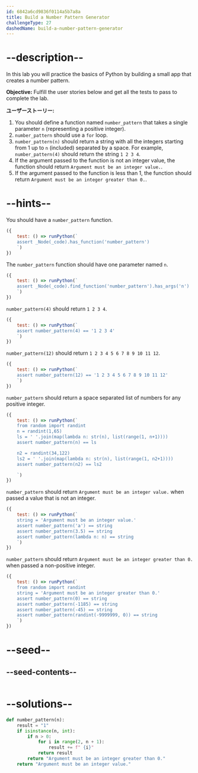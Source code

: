 ```yaml
---
id: 6842a6cd9836f0114a5b7a8a
title: Build a Number Pattern Generator
challengeType: 27
dashedName: build-a-number-pattern-generator
---
```


# --description--

In this lab you will practice the basics of Python by building a small app that creates a number pattern.

**Objective:** Fulfill the user stories below and get all the tests to pass to complete the lab.

**ユーザーストーリー:**

1. You should define a function named `number_pattern` that takes a single parameter `n` (representing a positive integer).
1. `number_pattern` should use a `for` loop.
1. `number_pattern(n)` should return a string with all the integers starting from 1 up to `n` (included) separated by a space. For example, `number_pattern(4)` should return the string `1 2 3 4`.
1. If the argument passed to the function is not an integer value, the function should return `Argument must be an integer value.`.
1. If the argument passed to the function is less than 1, the function should return `Argument must be an integer greater than 0.`.

# --hints--

You should have a `number_pattern` function.

```js
({
    test: () => runPython(`
    assert _Node(_code).has_function('number_pattern')
    `)
})
```

The `number_pattern` function should have one parameter named `n`.

```js
({
    test: () => runPython(`
    assert _Node(_code).find_function('number_pattern').has_args('n')
    `)
})
```

`number_pattern(4)` should return `1 2 3 4`.

```js
({
    test: () => runPython(`
    assert number_pattern(4) == '1 2 3 4'
    `)
})
```

`number_pattern(12)` should return `1 2 3 4 5 6 7 8 9 10 11 12`.

```js
({
    test: () => runPython(`
    assert number_pattern(12) == '1 2 3 4 5 6 7 8 9 10 11 12'
    `)
})
```

`number_pattern` should return a space separated list of numbers for any positive integer.

```js
({
    test: () => runPython(`
    from random import randint
    n = randint(1,65)
    ls = ' '.join(map(lambda n: str(n), list(range(1, n+1))))
    assert number_pattern(n) == ls

    n2 = randint(34,122)
    ls2 = ' '.join(map(lambda n: str(n), list(range(1, n2+1))))
    assert number_pattern(n2) == ls2

    `)
})
```

`number_pattern` should return `Argument must be an integer value.` when passed a value that is not an integer.

```js
({
    test: () => runPython(`
    string = 'Argument must be an integer value.'
    assert number_pattern('a') == string
    assert number_pattern(3.5) == string
    assert number_pattern(lambda n: n) == string
    `)
})
```

`number_pattern` should return `Argument must be an integer greater than 0.` when passed a non-positive integer.

```js
({
    test: () => runPython(`
    from random import randint
    string = 'Argument must be an integer greater than 0.'
    assert number_pattern(0) == string
    assert number_pattern(-1185) == string
    assert number_pattern(-45) == string
    assert number_pattern(randint(-9999999, 0)) == string
    `)
})
```

# --seed--

## --seed-contents--

```py

```

# --solutions--

```py
def number_pattern(n):
    result = "1"
    if isinstance(n, int):
        if n > 0:
            for i in range(2, n + 1):
                result += f" {i}"
            return result
        return "Argument must be an integer greater than 0."
    return "Argument must be an integer value."

```
